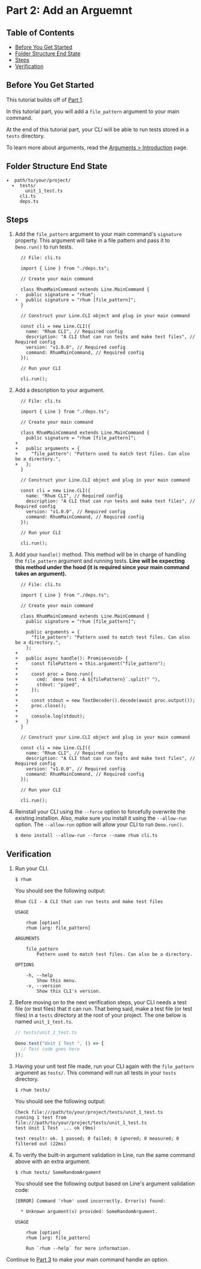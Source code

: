 # Part 2: Add an Arguemnt

## Table of Contents

- [Before You Get Started](#before-you-get-started)
- [Folder Structure End State](#folder-structure-end-state)
- [Steps](#steps)
- [Verification](#verification)

## Before You Get Started

This tutorial builds off of
[Part 1](/line/v1.x/tutorials/creating-a-cli/subcommand-clis/part-1-entry-points).

In this tutorial part, you will add a `file_pattern` argument to your main
command.

At the end of this tutorial part, your CLI will be able to run tests stored in a
`tests` directory.

To learn more about arguments, read the
[Arguments > Introduction](/line/v1.x/tutorials/arguments/introduction) page.

## Folder Structure End State

```text
▾  path/to/your/project/
  ▾  tests/
       unit_1_test.ts
     cli.ts
     deps.ts
```

## Steps

1. Add the `file_pattern` argument to your main command's `signature` property.
   This argument will take in a file pattern and pass it to `Deno.run()` to run
   tests.

   ```diff-typescript
     // File: cli.ts

     import { Line } from "./deps.ts";

     // Create your main command

     class RhumMainCommand extends Line.MainCommand {
   -   public signature = "rhum";
   +   public signature = "rhum [file_pattern]";
     }

     // Construct your Line.CLI object and plug in your main command

     const cli = new Line.CLI({
       name: "Rhum CLI", // Required config
       description: "A CLI that can run tests and make test files", // Required config
       version: "v1.0.0", // Required config
       command: RhumMainCommand, // Required config
     });

     // Run your CLI

     cli.run();
   ```

2. Add a description to your argument.

   ```diff-typescript
     // File: cli.ts

     import { Line } from "./deps.ts";

     // Create your main command

     class RhumMainCommand extends Line.MainCommand {
       public signature = "rhum [file_pattern]";
   +
   +   public arguments = {
   +     "file_pattern": "Pattern used to match test files. Can also be a directory.",
   +   };
     }

     // Construct your Line.CLI object and plug in your main command

     const cli = new Line.CLI({
       name: "Rhum CLI", // Required config
       description: "A CLI that can run tests and make test files", // Required config
       version: "v1.0.0", // Required config
       command: RhumMainCommand, // Required config
     });

     // Run your CLI

     cli.run();
   ```

3. Add your `handle()` method. This method will be in charge of handling the
   `file_pattern` argument and running tests. **Line will be expecting this
   method under the hood (it is required since your main command takes an
   argument).**

   ```diff-typescript
     // File: cli.ts

     import { Line } from "./deps.ts";

     // Create your main command

     class RhumMainCommand extends Line.MainCommand {
       public signature = "rhum [file_pattern]";

       public arguments = {
         "file_pattern": "Pattern used to match test files. Can also be a directory.",
       };
   +
   +   public async handle(): Promise<void> {
   +     const filePattern = this.argument("file_pattern");
   +
   +     const proc = Deno.run({
   +       cmd: `deno test -A ${filePattern}`.split(" "),
   +       stdout: "piped",
   +     });
   +
   +     const stdout = new TextDecoder().decode(await proc.output());
   +     proc.close();
   +
   +     console.log(stdout);
   +   }
     }

     // Construct your Line.CLI object and plug in your main command

     const cli = new Line.CLI({
       name: "Rhum CLI", // Required config
       description: "A CLI that can run tests and make test files", // Required config
       version: "v1.0.0", // Required config
       command: RhumMainCommand, // Required config
     });

     // Run your CLI

     cli.run();
   ```

4. Reinstall your CLI using the `--force` option to forcefully overwrite the
   existing installion. Also, make sure you install it using the `--allow-run`
   option. The `--allow-run` option will allow your CLI to run `Deno.run()`.

   ```shell
   $ deno install --allow-run --force --name rhum cli.ts
   ```

## Verification

1. Run your CLI.

   ```shell
   $ rhum
   ```

   You should see the following output:

   ```text
   Rhum CLI - A CLI that can run tests and make test files

   USAGE

       rhum [option]
       rhum [arg: file_pattern]

   ARGUMENTS

       file_pattern
           Pattern used to match test files. Can also be a directory.

   OPTIONS

       -h, --help
           Show this menu.
       -v, --version
           Show this CLI's version.
   ```

2. Before moving on to the next verification steps, your CLI needs a test file
   (or test files) that it can run. That being said, make a test file (or test
   files) in a `tests` directory at the root of your project. The one below is
   named `unit_1_test.ts`.

   ```typescript
   // tests/unit_1_test.ts

   Deno.test("Unit 1 Test ", () => {
     // Test code goes here
   });
   ```

3. Having your unit test file made, run your CLI again with the `file_pattern`
   argument as `tests/`. This command will run all tests in your `tests`
   directory.

   ```shell
   $ rhum tests/
   ```

   You should see the following output:

   ```text
   Check file:///path/to/your/project/tests/unit_1_test.ts
   running 1 test from file:///path/to/your/project/tests/unit_1_test.ts
   test Unit 1 Test  ... ok (9ms)

   test result: ok. 1 passed; 0 failed; 0 ignored; 0 measured; 0 filtered out (22ms)
   ```

4. To verify the built-in argument validation in Line, run the same command
   above with an extra argument.

   ```shell
   $ rhum tests/ SomeRandomArgument
   ```

   You should see the following output based on Line's argument validation code:

   ```text
   [ERROR] Command 'rhum' used incorrectly. Error(s) found:

     * Unknown argument(s) provided: SomeRandomArgument.

   USAGE

       rhum [option]
       rhum [arg: file_pattern]

       Run `rhum --help` for more information.
   ```

Continue to
[Part 3](/line/v1.x/tutorials/creating-a-cli/subcommand-clis/part-3-add-an-option)
to make your main command handle an option.
